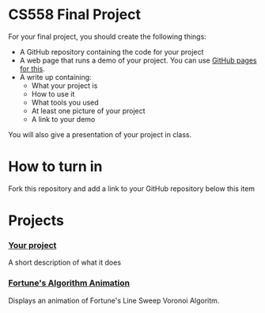 CS558 Final Project
===================
For your final project, you should create the following things:

* A GitHub repository containing the code for your project
* A web page that runs a demo of your project.  You can use [GitHub pages for this](https://help.github.com/articles/creating-project-pages-manually).
* A write up containing:
    + What your project is
    + How to use it
    + What tools you used
    + At least one picture of your project
    + A link to your demo

You will also give a presentation of your project in class.

How to turn in
==============
Fork this repository and add a link to your GitHub repository below this item

Projects
========

### [Your project](https://github.com/yourname/yourpoject)
A short description of what it does

### [Fortune's Algorithm Animation](https://github.com/rpgaggioli/fortunes)
Displays an animation of Fortune's Line Sweep Voronoi Algoritm.